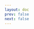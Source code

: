 ```yaml
---
layout: doc
prev: false
next: false
---
```


<CustomItemBox :item="{
  name: '哥布林村庄地图',
  icon: '/wiki/item/goblin_map.png',
  type: '地图',
  description: '',
  params: {
    stack: 1,
    durability: -1 
  },
  obtain: {
    found: [],
    npc: [],
    shop: [],
    gardening: []
  }
}" />
